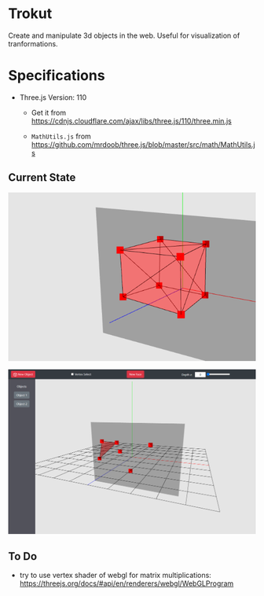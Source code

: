 # Trokut

Create and manipulate 3d objects in the web. Useful for visualization of tranformations.

# Specifications

- Three.js Version: 110

    - Get it from https://cdnjs.cloudflare.com/ajax/libs/three.js/110/three.min.js

    - `MathUtils.js` from https://github.com/mrdoob/three.js/blob/master/src/math/MathUtils.js

## Current State

![img](sc/cube.png)

![img](sc/sidebar-left.png)

## To Do

- try to use vertex shader of webgl for matrix multiplications: https://threejs.org/docs/#api/en/renderers/webgl/WebGLProgram 